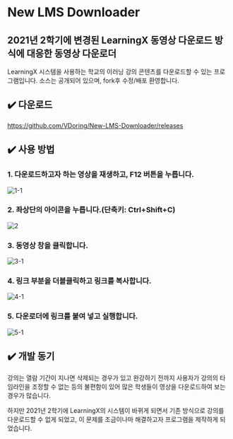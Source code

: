 # New LMS Downloader
## 2021년 2학기에 변경된 LearningX 동영상 다운로드 방식에 대응한 동영상 다운로더
LearningX 시스템을 사용하는 학교의 이러닝 강의 콘텐츠를 다운로드할 수 있는 프로그램입니다.
소스는 공개되어 있으며, fork후 수정/배포 환영합니다.

## ✔️ 다운로드
https://github.com/VDoring/New-LMS-Downloader/releases


## ✔️ 사용 방법
### 1. 다운로드하고자 하는 영상을 재생하고, F12 버튼을 누릅니다.
![1-1](https://user-images.githubusercontent.com/50266731/131610778-2043b470-3ce4-4b22-98dc-a47b59140f86.png)
### 2. 좌상단의 아이콘을 누릅니다.(단축키: Ctrl+Shift+C)
![2](https://user-images.githubusercontent.com/50266731/131610784-e592d6ca-c837-4ef4-90c2-9959ef15b25a.png)
### 3. 동영상 창을 클릭합니다.
![3-1](https://user-images.githubusercontent.com/50266731/131610785-b5b41b02-9747-4b96-9dbf-8c5590c4c262.png)
### 4. 링크 부분을 더블클릭하고 링크를 복사합니다.
![4-1](https://user-images.githubusercontent.com/50266731/131615546-7dc50f56-e59f-4bb2-a2f1-06bc6c9d6436.png)
### 5. 다운로더에 링크를 붙여 넣고 실행합니다.
![5-1](https://user-images.githubusercontent.com/50266731/131611836-638337f3-98b8-41a0-ad99-ba175889bdcf.png)

## ✔️ 개발 동기
강의는 열람 기간이 지나면 삭제되는 경우가 있고 완강하기 전까지 사용자가 강의의 타임라인을 조정할 수 없는 등의 불편함이 있어 많은 학생들이 영상을 다운로드하여 보는 경우가 많습니다.

하지만 2021년 2학기에 LearningX의 시스템이 바뀌게 되면서 기존 방식으로 강의를 다운로드할 수 없게 되었고, 이 문제를 조금이나마 해결하고자 프로그램을 제작하게 되었습니다.
